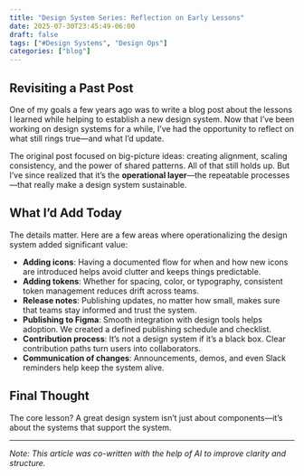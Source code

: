 ```yaml
---
title: "Design System Series: Reflection on Early Lessons"
date: 2025-07-30T23:45:49-06:00
draft: false
tags: ["#Design Systems", "Design Ops"]
categories: ["blog"]
---
```


## Revisiting a Past Post

One of my goals a few years ago was to write a blog post about the lessons I learned while helping to establish a new design system. Now that I’ve been working on design systems for a while, I’ve had the opportunity to reflect on what still rings true—and what I’d update.

The original post focused on big-picture ideas: creating alignment, scaling consistency, and the power of shared patterns. All of that still holds up. But I’ve since realized that it’s the **operational layer**—the repeatable processes—that really make a design system sustainable.

## What I’d Add Today

The details matter. Here are a few areas where operationalizing the design system added significant value:

- **Adding icons**: Having a documented flow for when and how new icons are introduced helps avoid clutter and keeps things predictable.
- **Adding tokens**: Whether for spacing, color, or typography, consistent token management reduces drift across teams.
- **Release notes**: Publishing updates, no matter how small, makes sure that teams stay informed and trust the system.
- **Publishing to Figma**: Smooth integration with design tools helps adoption. We created a defined publishing schedule and checklist.
- **Contribution process**: It’s not a design system if it’s a black box. Clear contribution paths turn users into collaborators.
- **Communication of changes**: Announcements, demos, and even Slack reminders help keep the system alive.

## Final Thought

The core lesson? A great design system isn’t just about components—it’s about the systems that support the system.

---

*Note: This article was co-written with the help of AI to improve clarity and structure.*
